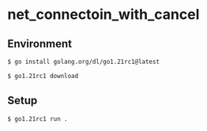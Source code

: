 # net_connectoin_with_cancel

## Environment
```bash
$ go install golang.org/dl/go1.21rc1@latest
```

```bash
$ go1.21rc1 download
```
## Setup
```bash
$ go1.21rc1 run .
```
